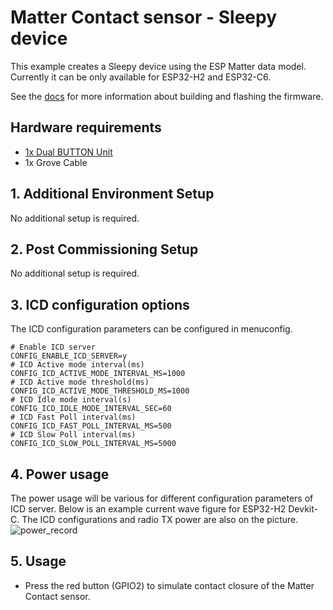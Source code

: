 # Matter Contact sensor - Sleepy device

This example creates a Sleepy device using the ESP Matter
data model. Currently it can be only available for ESP32-H2 and ESP32-C6.

See the [docs](https://docs.espressif.com/projects/esp-matter/en/latest/esp32/developing.html) for more information about building and flashing the firmware.

## Hardware requirements

- [1x Dual BUTTON Unit](https://docs.m5stack.com/en/unit/dual_button)
- 1x Grove Cable

## 1. Additional Environment Setup

No additional setup is required.

## 2. Post Commissioning Setup

No additional setup is required.

## 3. ICD configuration options

The ICD configuration parameters can be configured in menuconfig.

```
# Enable ICD server
CONFIG_ENABLE_ICD_SERVER=y
# ICD Active mode interval(ms)
CONFIG_ICD_ACTIVE_MODE_INTERVAL_MS=1000
# ICD Active mode threshold(ms)
CONFIG_ICD_ACTIVE_MODE_THRESHOLD_MS=1000
# ICD Idle mode interval(s)
CONFIG_ICD_IDLE_MODE_INTERVAL_SEC=60
# ICD Fast Poll interval(ms)
CONFIG_ICD_FAST_POLL_INTERVAL_MS=500
# ICD Slow Poll interval(ms)
CONFIG_ICD_SLOW_POLL_INTERVAL_MS=5000
```

## 4. Power usage

The power usage will be various for different configuration parameters of ICD server. Below is an example current wave figure for ESP32-H2 Devkit-C. The ICD configurations and radio TX power are also on the picture.
![power_record](image/power_record.png)

## 5. Usage
 -  Press the red button (GPIO2) to simulate contact closure of the Matter Contact sensor.
